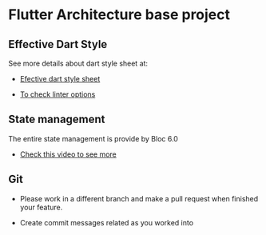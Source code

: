 # Flutter Architecture base project


## Effective Dart Style

See more details about dart style sheet at:

- [Efective dart style sheet](https://dart.dev/guides/language/effective-dart/style)

- [To check linter options](https://dart-lang.github.io/linter/lints/)

## State management

The entire state management is provide by Bloc 6.0

- [Check this video to see more](https://www.youtube.com/watch?v=_7Mh66FFSNg)

## Git

- Please work in a different branch and make a pull request when finished your feature.  

- Create commit messages related as you worked into